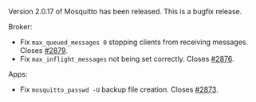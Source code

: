 <!--
.. title: Version 2.0.17 released.
.. slug: version-2-0-17-released
.. date: 2023-08-16 12:57:38 UTC+1
.. tags: Releases
.. category:
.. link:
.. description:
.. type: text
-->

Version 2.0.17 of Mosquitto has been released. This is a bugfix release.

Broker:

- Fix `max_queued_messages 0` stopping clients from receiving messages.
  Closes [#2879].
- Fix `max_inflight_messages` not being set correctly. Closes [#2876].

Apps:

- Fix `mosquitto_passwd -U` backup file creation. Closes [#2873].

[#2873]: https://github.com/eclipse/mosquitto/issues/2873

[#2876]: https://github.com/eclipse/mosquitto/issues/2876

[#2879]: https://github.com/eclipse/mosquitto/issues/2879
